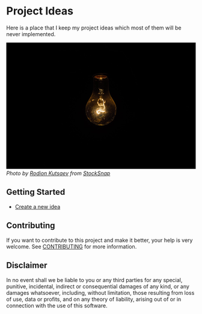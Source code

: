 # Project Ideas

Here is a place that I keep my project ideas which most of them will be never
implemented.

![Cover](/assets/cover.jpg)
*Photo by [Rodion Kutsaev](https://stocksnap.io/author/622) from [StockSnap](https://stocksnap.io)*

## Getting Started

- [Create a new idea](../../issues/new?template=idea.md)

## Contributing

If you want to contribute to this project and make it better, your help is very
welcome. See [CONTRIBUTING](docs/CONTRIBUTING.md) for more information.

## Disclaimer

In no event shall we be liable to you or any third parties for any special,
punitive, incidental, indirect or consequential damages of any kind, or any
damages whatsoever, including, without limitation, those resulting from loss of
use, data or profits, and on any theory of liability, arising out of or in
connection with the use of this software.
